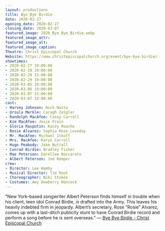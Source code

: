 ```yaml
---
layout: productions
title: Bye Bye Birdie
date: 2020-02-27
opening_date: 2020-02-27
closing_date: 2020-03-07
featured_image: 2020_Bye_Bye_Birdie.webp
featured_image_attr:
featured_image_alt:
featured_image_caption:
Theatre: Christ Episcopal Church
Website: https://www.christepiscopalchurch.org/event/bye-bye-birdie/
showtimes:
- 2020-02-27 19:00:00
- 2020-02-28 19:00:00
- 2020-02-29 15:00:00
- 2020-02-29 19:00:00
- 2020-03-05 19:00:00
- 2020-03-06 19:00:00
- 2020-03-07 15:00:00
- 2020-03-07 19:00:00
cast:
- Harvey Johnson: Nick Nasta
- Ursula Merkle: Caragh Zeigler
- Randolph MacAfee: Casey Carroll
- Kim MacAfee: Josie Frein
- Gloria Rasputin: Kacey Roache
- Rosie Alvarez: Sophia Rose Loveday
- Mr. MacAfee: Michael Itkoff
- Mrs. MacAfee: Karyn Carroll
- Hugo Peabody: Jake Nuttall
- Conrad Birdie: Bradley Fisher
- Mae Peterson: Darellee Naccarato
- Albert Peterson: Joe Kemper
crew:
- Director: Lee Hamby
- Musical Director: Tim Root
- Choreographer: Niki Stokes
- Costumes: Amy Dewberry Hancock
---
```

"New York–based songwriter Albert Peterson finds himself in trouble when his client, teen idol Conrad Birdie, is drafted into the Army. This leaves his heavily indebted firm in jeopardy. Albert’s secretary, Rose “Rosie” Alvarez, comes up with a last-ditch publicity stunt to have Conrad Birdie record and perform a song before he is sent overseas." — [Bye Bye Birdie - Christ Episcopal Church](https://www.christepiscopalchurch.org/event/bye-bye-birdie/)
